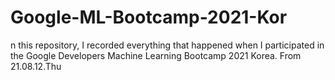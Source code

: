 # Google-ML-Bootcamp-2021-Kor
n this repository, I recorded everything that happened when I participated in the Google Developers Machine Learning Bootcamp 2021 Korea. From 21.08.12.Thu
